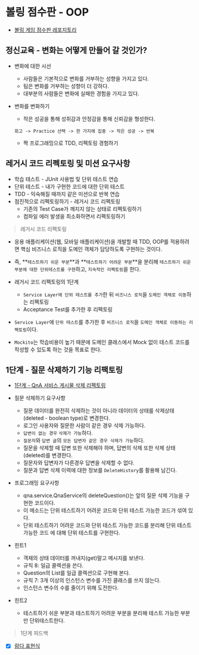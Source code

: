 # 볼링 점수판 - OOP

- [볼링 게임 점수판 레포지토리](https://github.com/next-step/java-bowling/tree/seokrae)

## 정신교육 - 변화는 어떻게 만들어 갈 것인가?

- 변화에 대한 시선
    - 사람들은 기본적으로 변화를 거부하는 성향을 가지고 있다.
    - 팀은 변화를 거부하는 성향이 더 강하다.
    - 대부분의 사람들은 변화에 실패한 경험을 가지고 있다.

- 변화를 변화하기
    - 작은 성공을 통해 성취감과 안정감을 통해 신뢰감을 형성한다.

  ```text
  회고 -> Practice 선택 -> 한 가지에 집중 -> 작은 성공 -> 반복
  ```

    - 짝 프로그래밍으로 TDD, 리펙토링 경험하기

## 레거시 코드 리펙토링 및 미션 요구사항

- 학습 테스트 - JUnit 사용법 및 단위 테스트 연습
- 단위 테스트 - 내가 구현한 코드에 대한 단위 테스트
- TDD - 익숙해질 때까지 같은 미션으로 반복 연습
- 점진적으로 리펙토링하기 - 레거시 코드 리펙토링
    - 기존의 Test Case가 깨지지 않는 상태로 리펙토링하기
    - 컴파일 에러 발생을 최소화하면서 리펙토링하기

> 레거시 코드 리펙토링

- 응용 애플리케이션(웹, 모바일 애플리케이션)을 개발할 때
  TDD, OOP를 적용하려면 핵심 비즈니스 로직을 도메인 객체가 담당하도록 구현하는 것이다.
- 즉, **`테스트하기 쉬운 부분`**과 **`테스트하기 어려운 부분`**을 분리해 `테스트하기 쉬운 부분에 대한 단위테스트를 구현`하고, `지속적인 리펙토링`을 한다.

- 레거시 코드 리펙토링의 1단계
    - `Service Layer에 단위 테스트를 추가`한 뒤 `비즈니스 로직`을 `도메인 객체로 이동`하는 리펙토링
    - Acceptance Test를 추가한 후 리펙토링
- `Service Layer`에 `단위 테스트`를 추가한 후 `비즈니스 로직`을 `도메인 객체로 이동하는 리펙토링`이다.

- `Mockito`는 학습비용이 높기 때문에 도메인 클래스에서 Mock 없이 테스트 코드를 작성할 수 있도록 하는 것을 목표로 한다.

## 1단계 - 질문 삭제하기 기능 리팩토링

- [1단계 - QnA 서비스 게시물 삭제 리펙토링](https://github.com/next-step/java-bowling/pull/462)
  
- 질문 삭제하기 요구사항
    - 질문 데이터를 완전히 삭제하는 것이 아니라 데이터의 상태를 삭제상태(deleted - boolean type)로 변경한다.
    - 로그인 사용자와 질문한 사람이 같은 경우 삭제 가능하다.
    - `답변이 없는 경우` `삭제가 가능`하다.
    - `질문자`와 `답변 글`의 `모든 답변자 같은 경우 삭제가 가능`하다.
    - 질문을 삭제할 때 답변 또한 삭제해야 하며, 답변의 삭제 또한 삭제 상태(deleted)를 변경한다.
    - 질문자와 답변자가 다른경우 답변을 삭제할 수 없다.
    - 질문과 답변 삭제 이력에 대한 정보를 `DeleteHistory`를 활용해 남긴다.

- 프로그래밍 요구사항
    - qna.service.QnaService의 deleteQuestion()는 앞의 질문 삭제 기능을 구현한 코드이다.
    - 이 메소드는 단위 테스트하기 어려운 코드와 단위 테스트 가능한 코드가 섞여 있다.
    - 단위 테스트하기 어려운 코드와 단위 테스트 가능한 코드를 분리해 단위 테스트 가능한 코드 에 대해 단위 테스트를 구현한다.

- 힌트1
    - 객체의 상태 데이터를 꺼내지(get)말고 메시지를 보낸다.
    - 규칙 8: 일급 콜렉션을 쓴다.
    - Question의 List를 일급 콜렉션으로 구현해 본다.
    - 규칙 7: 3개 이상의 인스턴스 변수를 가진 클래스를 쓰지 않는다.
    - 인스턴스 변수의 수를 줄이기 위해 도전한다.

- 힌트2
    - 테스트하기 쉬운 부분과 테스트하기 어려운 부분을 분리해 테스트 가능한 부분만 단위테스트한다.


> 1단계 피드백

- [x] [람다 표현식](https://github.com/next-step/java-bowling/pull/462#discussion_r612984519)
